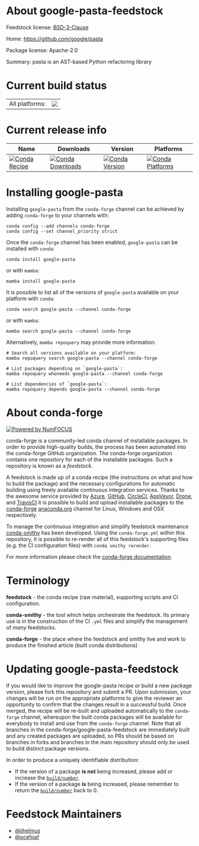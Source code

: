 About google-pasta-feedstock
============================

Feedstock license: [BSD-3-Clause](https://github.com/conda-forge/google-pasta-feedstock/blob/main/LICENSE.txt)

Home: https://github.com/google/pasta

Package license: Apache-2.0

Summary: pasta is an AST-based Python refactoring library

Current build status
====================


<table><tr><td>All platforms:</td>
    <td>
      <a href="https://dev.azure.com/conda-forge/feedstock-builds/_build/latest?definitionId=6935&branchName=main">
        <img src="https://dev.azure.com/conda-forge/feedstock-builds/_apis/build/status/google-pasta-feedstock?branchName=main">
      </a>
    </td>
  </tr>
</table>

Current release info
====================

| Name | Downloads | Version | Platforms |
| --- | --- | --- | --- |
| [![Conda Recipe](https://img.shields.io/badge/recipe-google--pasta-green.svg)](https://anaconda.org/conda-forge/google-pasta) | [![Conda Downloads](https://img.shields.io/conda/dn/conda-forge/google-pasta.svg)](https://anaconda.org/conda-forge/google-pasta) | [![Conda Version](https://img.shields.io/conda/vn/conda-forge/google-pasta.svg)](https://anaconda.org/conda-forge/google-pasta) | [![Conda Platforms](https://img.shields.io/conda/pn/conda-forge/google-pasta.svg)](https://anaconda.org/conda-forge/google-pasta) |

Installing google-pasta
=======================

Installing `google-pasta` from the `conda-forge` channel can be achieved by adding `conda-forge` to your channels with:

```
conda config --add channels conda-forge
conda config --set channel_priority strict
```

Once the `conda-forge` channel has been enabled, `google-pasta` can be installed with `conda`:

```
conda install google-pasta
```

or with `mamba`:

```
mamba install google-pasta
```

It is possible to list all of the versions of `google-pasta` available on your platform with `conda`:

```
conda search google-pasta --channel conda-forge
```

or with `mamba`:

```
mamba search google-pasta --channel conda-forge
```

Alternatively, `mamba repoquery` may provide more information:

```
# Search all versions available on your platform:
mamba repoquery search google-pasta --channel conda-forge

# List packages depending on `google-pasta`:
mamba repoquery whoneeds google-pasta --channel conda-forge

# List dependencies of `google-pasta`:
mamba repoquery depends google-pasta --channel conda-forge
```


About conda-forge
=================

[![Powered by
NumFOCUS](https://img.shields.io/badge/powered%20by-NumFOCUS-orange.svg?style=flat&colorA=E1523D&colorB=007D8A)](https://numfocus.org)

conda-forge is a community-led conda channel of installable packages.
In order to provide high-quality builds, the process has been automated into the
conda-forge GitHub organization. The conda-forge organization contains one repository
for each of the installable packages. Such a repository is known as a *feedstock*.

A feedstock is made up of a conda recipe (the instructions on what and how to build
the package) and the necessary configurations for automatic building using freely
available continuous integration services. Thanks to the awesome service provided by
[Azure](https://azure.microsoft.com/en-us/services/devops/), [GitHub](https://github.com/),
[CircleCI](https://circleci.com/), [AppVeyor](https://www.appveyor.com/),
[Drone](https://cloud.drone.io/welcome), and [TravisCI](https://travis-ci.com/)
it is possible to build and upload installable packages to the
[conda-forge](https://anaconda.org/conda-forge) [anaconda.org](https://anaconda.org/)
channel for Linux, Windows and OSX respectively.

To manage the continuous integration and simplify feedstock maintenance
[conda-smithy](https://github.com/conda-forge/conda-smithy) has been developed.
Using the ``conda-forge.yml`` within this repository, it is possible to re-render all of
this feedstock's supporting files (e.g. the CI configuration files) with ``conda smithy rerender``.

For more information please check the [conda-forge documentation](https://conda-forge.org/docs/).

Terminology
===========

**feedstock** - the conda recipe (raw material), supporting scripts and CI configuration.

**conda-smithy** - the tool which helps orchestrate the feedstock.
                   Its primary use is in the construction of the CI ``.yml`` files
                   and simplify the management of *many* feedstocks.

**conda-forge** - the place where the feedstock and smithy live and work to
                  produce the finished article (built conda distributions)


Updating google-pasta-feedstock
===============================

If you would like to improve the google-pasta recipe or build a new
package version, please fork this repository and submit a PR. Upon submission,
your changes will be run on the appropriate platforms to give the reviewer an
opportunity to confirm that the changes result in a successful build. Once
merged, the recipe will be re-built and uploaded automatically to the
`conda-forge` channel, whereupon the built conda packages will be available for
everybody to install and use from the `conda-forge` channel.
Note that all branches in the conda-forge/google-pasta-feedstock are
immediately built and any created packages are uploaded, so PRs should be based
on branches in forks and branches in the main repository should only be used to
build distinct package versions.

In order to produce a uniquely identifiable distribution:
 * If the version of a package **is not** being increased, please add or increase
   the [``build/number``](https://docs.conda.io/projects/conda-build/en/latest/resources/define-metadata.html#build-number-and-string).
 * If the version of a package **is** being increased, please remember to return
   the [``build/number``](https://docs.conda.io/projects/conda-build/en/latest/resources/define-metadata.html#build-number-and-string)
   back to 0.

Feedstock Maintainers
=====================

* [@jjhelmus](https://github.com/jjhelmus/)
* [@ocefpaf](https://github.com/ocefpaf/)

